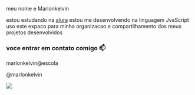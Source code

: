 

meu nome e Marlonkelvin

estou estudando na [alura](https://www.alura.com.br)
estou me desenvolvendo na linguagem JvaScript
uso este expaco para minha organizacao e compartilhamento dos meus projetos desenvolvidos

### voce entrar em contato comigo 📫

marlonkelvin@escola

@marlonkelvin

![](https://media1.tenor.com/m/opEBWw0uddoAAAAC/umm.gif)
